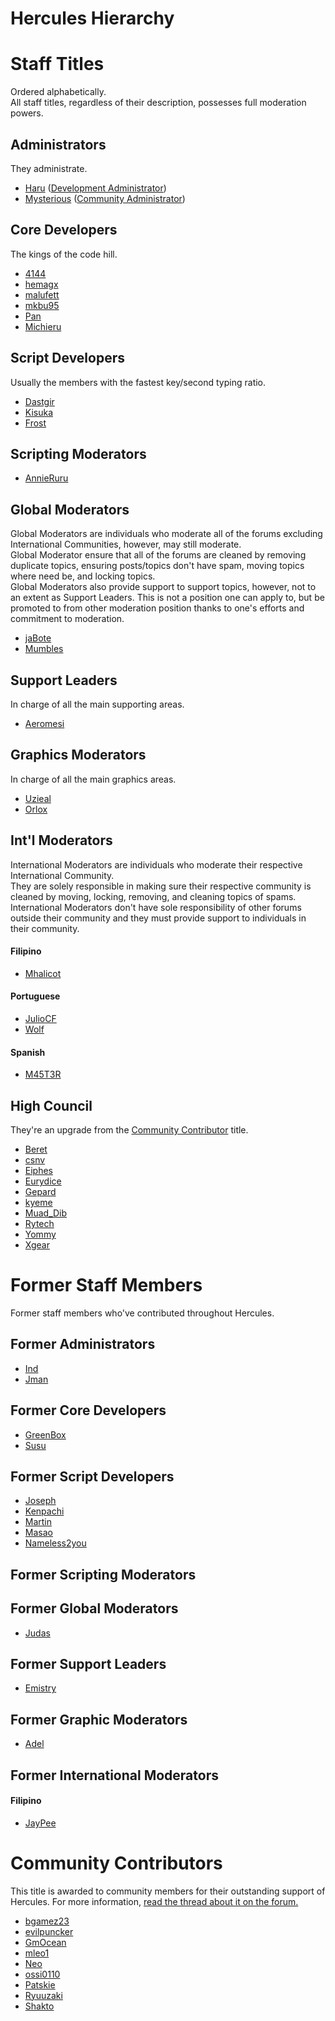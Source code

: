 # Hercules Hierarchy

# Staff Titles

Ordered alphabetically.  
All staff titles, regardless of their description, possesses full moderation powers.

## Administrators

They administrate.

- [Haru](https://herc.ws/board/user/307-haru/) ([Development
  Administrator](https://herc.ws/board/index.php?app=members&filter=4))
- [Mysterious](https://herc.ws/board/user/43-mysterious/) ([Community
  Administrator](https://herc.ws/board/index.php?app=members&filter=4))

## Core Developers

The kings of the code hill.

- [4144](https://herc.ws/board/user/7100-4144/)
- [hemagx](https://herc.ws/board/user/45-hemagx/)
- [malufett](https://herc.ws/board/user/20-malufett/)
- [mkbu95](https://herc.ws/board/user/49-mkbu95/)
- [Pan](https://herc.ws/board/user/4055-pan/)
- [Michieru](https://herc.ws/board/user/50-michieru/)

## Script Developers

Usually the members with the fastest key/second typing ratio.

- [Dastgir](https://herc.ws/board/user/48-dastgir/)
- [Kisuka](https://herc.ws/board/user/1664-kisuka/)
- [Frost](https://herc.ws/board/user/82-frost/)

## Scripting Moderators

- [AnnieRuru](https://herc.ws/board/user/4102-annieruru/)

## Global Moderators

Global Moderators are individuals who moderate all of the forums excluding International Communities, however, may still
moderate.  
Global Moderator ensure that all of the forums are cleaned by removing duplicate topics, ensuring posts/topics don't
have spam, moving topics where need be, and locking topics.  
Global Moderators also provide support to support topics, however, not to an extent as Support Leaders. This is not a
position one can apply to, but be promoted to from other moderation position thanks to one's efforts and commitment to
moderation.

- [jaBote](https://herc.ws/board/user/387-jabote/)
- [Mumbles](https://herc.ws/board/user/83-mumbles/)

## Support Leaders

In charge of all the main supporting areas.

- [Aeromesi](https://herc.ws/board/user/4149-aeromesi/)

## Graphics Moderators

In charge of all the main graphics areas.

- [Uzieal](https://herc.ws/board/user/1460-uzieal/)
- [Orlox](https://herc.ws/board/user/11-olrox/)

## Int'l Moderators

International Moderators are individuals who moderate their respective International Community.  
They are solely responsible in making sure their respective community is cleaned by moving, locking, removing, and
cleaning topics of spams.  
International Moderators don't have sole responsibility of other forums outside their community and they must provide
support to individuals in their community.

#### Filipino

- [Mhalicot](https://herc.ws/board/user/1582-mhalicot/)

#### Portuguese

- [JulioCF](https://herc.ws/board/user/63-juliocf/)
- [Wolf](https://herc.ws/board/user/192-wolf/)

#### Spanish

- [M45T3R](https://herc.ws/board/user/125-m45t3r/)

## High Council

They're an upgrade from the [ Community Contributor](#Community_Contributor "wikilink") title.

- [Beret](https://herc.ws/board/user/59-beret/)
- [csnv](https://herc.ws/board/user/6674-csnv/)
- [Eiphes](https://herc.ws/board/user/6-eiphes/)
- [Eurydice](https://herc.ws/board/user/8-eurydice/)
- [Gepard](https://herc.ws/board/user/1160-gepard/)
- [kyeme](https://herc.ws/board/user/88-kyeme/)
- [Muad_Dib](https://herc.ws/board/user/99-muad_dib/)
- [Rytech](https://herc.ws/board/user/456-rytech/)
- [Yommy](https://herc.ws/board/user/409-yommy/)
- [Xgear](https://herc.ws/board/user/67-xgear/)

# Former Staff Members

Former staff members who've contributed throughout Hercules.

## Former Administrators

- [Ind](https://herc.ws/board/user/1-ind/)
- [Jman](https://herc.ws/board/user/2-jman/)

## Former Core Developers

- [GreenBox](https://herc.ws/board/user/28-greenbox/)
- [Susu](https://herc.ws/board/user/725-susu/)

## Former Script Developers

- [Joseph](https://herc.ws/board/user/756-joseph/)
- [Kenpachi](https://herc.ws/board/user/5-kenpachi/)
- [Martin](https://herc.ws/board/user/23-martin/)
- [Masao](https://herc.ws/board/user/757-masao/)
- [Nameless2you](https://herc.ws/board/user/7-nameless2you/)

## Former Scripting Moderators

## Former Global Moderators

- [Judas](https://herc.ws/board/user/10-judas/)

## Former Support Leaders

- [Emistry](https://herc.ws/board/user/4-emistry/)

## Former Graphic Moderators

- [Adel](https://herc.ws/board/user/129-adel/)

## Former International Moderators

#### Filipino

- [JayPee](https://herc.ws/board/user/25-jaypee/)

# Community Contributors

This title is awarded to community members for their outstanding support of Hercules. For more information, [read the
thread about it on the forum.](https://herc.ws/board/topic/376-hercules-cc-program/)

- [bgamez23](https://herc.ws/board/user/137-bgamez23/)
- [evilpuncker](https://herc.ws/board/user/1352-evilpuncker/)
- [GmOcean](https://herc.ws/board/user/5970-gmocean/)
- [mleo1](https://herc.ws/board/user/118-mleo1/)
- [Neo](https://herc.ws/board/user/315-neo/)
- [ossi0110](https://herc.ws/board/user/87-ossi0110/)
- [Patskie](https://herc.ws/board/user/449-patskie/)
- [Ryuuzaki](https://herc.ws/board/user/303-ryuuzaki/)
- [Shakto](https://herc.ws/board/user/297-shakto/)
